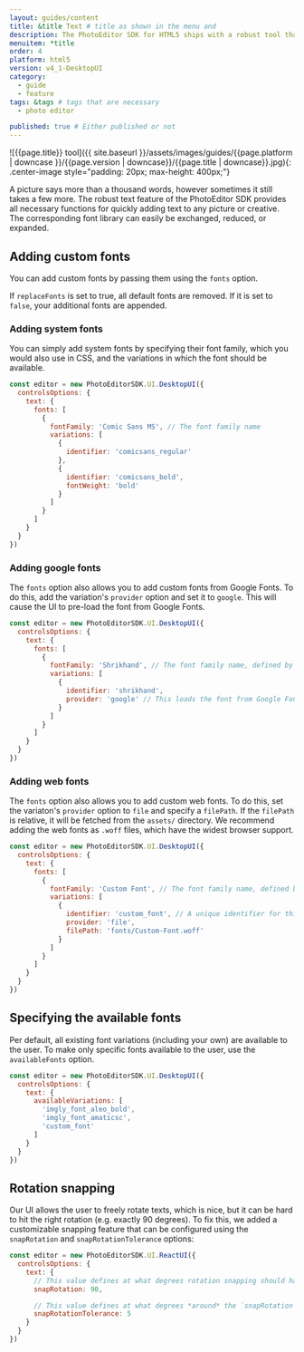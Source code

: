 ```yaml
---
layout: guides/content
title: &title Text # title as shown in the menu and
description: The PhotoEditor SDK for HTML5 ships with a robust tool that provides all necessary functions for quickly adding text. Learn how to add custom fonts.
menuitem: *title
order: 4
platform: html5
version: v4_1-DesktopUI
category:
  - guide
  - feature
tags: &tags # tags that are necessary
  - photo editor

published: true # Either published or not
---
```

![{{page.title}} tool]({{ site.baseurl }}/assets/images/guides/{{page.platform | downcase }}/{{page.version | downcase}}/{{page.title | downcase}}.jpg){: .center-image style="padding: 20px; max-height: 400px;"}


A picture says more than a thousand words, however sometimes it still takes a few more. The robust text feature of the PhotoEditor SDK provides all necessary functions for quickly adding text to any picture or creative. The corresponding font library can easily be exchanged, reduced, or expanded.



## Adding custom fonts

You can add custom fonts by passing them using the `fonts` option.

If `replaceFonts` is set to true, all default fonts are removed. If it is set to `false`, your additional fonts are appended.

### Adding system fonts

You can simply add system fonts by specifying their font family, which you would also use in CSS, and the variations in which the font should be available.

```js
const editor = new PhotoEditorSDK.UI.DesktopUI({
  controlsOptions: {
    text: {
      fonts: [
        {
          fontFamily: 'Comic Sans MS', // The font family name
          variations: [
            {
              identifier: 'comicsans_regular'
            },
            {
              identifier: 'comicsans_bold',
              fontWeight: 'bold'
            }
          ]
        }
      ]
    }
  }
})
```

### Adding google fonts

The `fonts` option also allows you to add custom fonts from Google Fonts. To do this, add the variation's `provider` option and set it to `google`. This will cause the UI to pre-load the font from Google Fonts.

```js
const editor = new PhotoEditorSDK.UI.DesktopUI({
  controlsOptions: {
    text: {
      fonts: [
        {
          fontFamily: 'Shrikhand', // The font family name, defined by Google Fonts
          variations: [
            {
              identifier: 'shrikhand',
              provider: 'google' // This loads the font from Google Fonts
            }
          ]
        }
      ]
    }
  }
})
```

### Adding web fonts

The `fonts` option also allows you to add custom web fonts. To do this, set the variaton's `provider` option to `file` and specify a `filePath`. If the `filePath` is relative, it will be fetched from the `assets/` directory. We recommend adding the web fonts as `.woff` files, which have the widest browser support.

```js
const editor = new PhotoEditorSDK.UI.DesktopUI({
  controlsOptions: {
    text: {
      fonts: [
        {
          fontFamily: 'Custom Font', // The font family name, defined by you. Can be anything.
          variations: [
            {
              identifier: 'custom_font', // A unique identifier for this font
              provider: 'file',
              filePath: 'fonts/Custom-Font.woff'
            }
          ]
        }
      ]
    }
  }
})
```

## Specifying the available fonts

Per default, all existing font variations (including your own) are available to the user. To make only specific fonts available to the user, use the `availableFonts` option.

```js
const editor = new PhotoEditorSDK.UI.DesktopUI({
  controlsOptions: {
    text: {
      availableVariations: [
        'imgly_font_aleo_bold',
        'imgly_font_amaticsc',
        'custom_font'
      ]
    }
  }
})
```

## Rotation snapping

Our UI allows the user to freely rotate texts, which is nice, but it can be hard to hit the right rotation (e.g. exactly 90 degrees). To fix this, we added a customizable snapping feature that can be configured using the `snapRotation` and `snapRotationTolerance` options:

```js
const editor = new PhotoEditorSDK.UI.ReactUI({
  controlsOptions: {
    text: {
      // This value defines at what degrees rotation snapping should happen
      snapRotation: 90,

      // This value defines at what degrees *around* the `snapRotation` value snapping should happen
      snapRotationTolerance: 5
    }
  }
})
```
